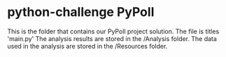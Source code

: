 # python-challenge PyPoll
This is the folder that contains our PyPoll project solution.
The file is titles 'main.py'
The analysis results are stored in the /Analysis folder.
The data used in the analysis are stored in the /Resources folder.
